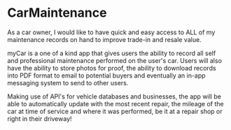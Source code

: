 # CarMaintenance

As a car owner, I would like to have quick and easy access to ALL of my maintenance records on hand to improve trade-in and resale value.

myCar is a one of a kind app that gives users the ability to record all self and professional maintenance performed on the user's car. Users will also have the ability to store photos for proof, the ability to download records into PDF format to email to potential buyers and eventually an in-app messaging system to send to other users.

Making use of API's for vehicle databases and businesses, the app will be able to automatically update with the most recent repair, the mileage of the car at time of service and where it was performed, be it at a repair shop or right in their driveway!
